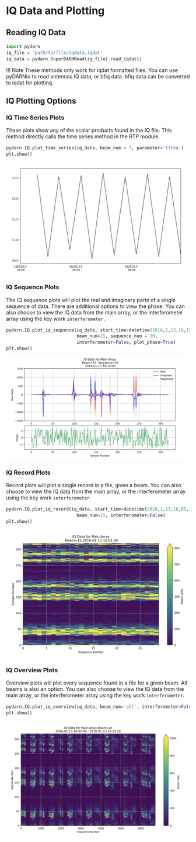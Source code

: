 <!--Copyright (C) 2023 SuperDARN Canada, University of Saskatchewan 
Author(s): Carley Martin 
Modifications:

Disclaimer:
pyDARN is under the LGPL v3 license found in the root directory LICENSE.md 
Everyone is permitted to copy and distribute verbatim copies of this license 
document, but changing it is not allowed.

This version of the GNU Lesser General Public License incorporates the terms
and conditions of version 3 of the GNU General Public License, supplemented by
the additional permissions listed below.
-->

# IQ Data and Plotting

## Reading IQ Data

```python
import pydarn
iq_file = 'path/to/file/iqdata.iqdat'
iq_data = pydarn.SuperDARNRead(iq_file).read_iqdat()
```

!!! Note
    These methods only work for iqdat formatted files. 
    You can use pyDARNio to read antennas IQ data, or bfiq data. 
    bfiq data can be converted to iqdat for plotting.

## IQ Plotting Options
### IQ Time Series Plots

These plots show any of the scalar products found in the IQ file. This method directly calls the time series method in the RTP module.

```python
pydarn.IQ.plot_time_series(iq_data, beam_num = 7, parameter='tfreq')
plt.show()
```

![](../imgs/iq1.png)

### IQ Sequence Plots

The IQ sequence plots will plot the real and imaginary parts of a single sequence of data. There are additional options to view the phase.
You can also choose to view the IQ data from the main array, or the interferometer array using the key work `interferometer`.

```python
pydarn.IQ.plot_iq_sequence(iq_data, start_time=datetime(2016,1,13,16,15),
                           beam_num=15, sequence_num = 20,
                           interferometer=False, plot_phase=True)
plt.show()
```

![](../imgs/iq2.png)

### IQ Record Plots

Record plots will plot a single record in a file, given a beam.
You can also choose to view the IQ data from the main array, or the interferometer array using the key work `interferometer`.

```python
pydarn.IQ.plot_iq_record(iq_data, start_time=datetime(2016,1,13,16,0),
                           beam_num=15, interferometer=False)
plt.show()
```

![](../imgs/iq3.png)

### IQ Overview Plots

Overview plots will plot every sequence found in a file for a given beam. All beams is also an option. 
You can also choose to view the IQ data from the main array, or the interferometer array using the key work `interferometer`.

```python
pydarn.IQ.plot_iq_overview(iq_data, beam_num='all', interferometer=False)
plt.show()
```

![](../imgs/iq4.png)


